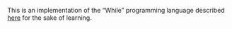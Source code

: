 This is an implementation of the “While” programming language described [here](https://wiki.haskell.org/Parsing_a_simple_imperative_language) for the sake of learning.
